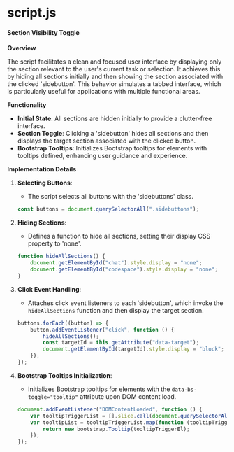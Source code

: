 # script.js

#### Section Visibility Toggle

**Overview**

The script facilitates a clean and focused user interface by displaying only the section relevant to the user's current task or selection. It achieves this by hiding all sections initially and then showing the section associated with the clicked 'sidebutton'. This behavior simulates a tabbed interface, which is particularly useful for applications with multiple functional areas.

**Functionality**

* **Initial State**: All sections are hidden initially to provide a clutter-free interface.
* **Section Toggle**: Clicking a 'sidebutton' hides all sections and then displays the target section associated with the clicked button.
* **Bootstrap Tooltips**: Initializes Bootstrap tooltips for elements with tooltips defined, enhancing user guidance and experience.

**Implementation Details**

1.  **Selecting Buttons**:

    * The script selects all buttons with the 'sidebuttons' class.

    ```javascript
    const buttons = document.querySelectorAll(".sidebuttons");
    ```
2.  **Hiding Sections**:

    * Defines a function to hide all sections, setting their display CSS property to 'none'.

    ```javascript
    function hideAllSections() {
        document.getElementById("chat").style.display = "none";
        document.getElementById("codespace").style.display = "none";
    }
    ```
3.  **Click Event Handling**:

    * Attaches click event listeners to each 'sidebutton', which invoke the `hideAllSections` function and then display the target section.

    ```javascript
    buttons.forEach((button) => {
        button.addEventListener("click", function () {
            hideAllSections();
            const targetId = this.getAttribute("data-target");
            document.getElementById(targetId).style.display = "block";
        });
    });
    ```
4.  **Bootstrap Tooltips Initialization**:

    * Initializes Bootstrap tooltips for elements with the `data-bs-toggle="tooltip"` attribute upon DOM content load.

    ```javascript
    document.addEventListener("DOMContentLoaded", function () {
        var tooltipTriggerList = [].slice.call(document.querySelectorAll('[data-bs-toggle="tooltip"]'));
        var tooltipList = tooltipTriggerList.map(function (tooltipTriggerEl) {
            return new bootstrap.Tooltip(tooltipTriggerEl);
        });
    });
    ```
